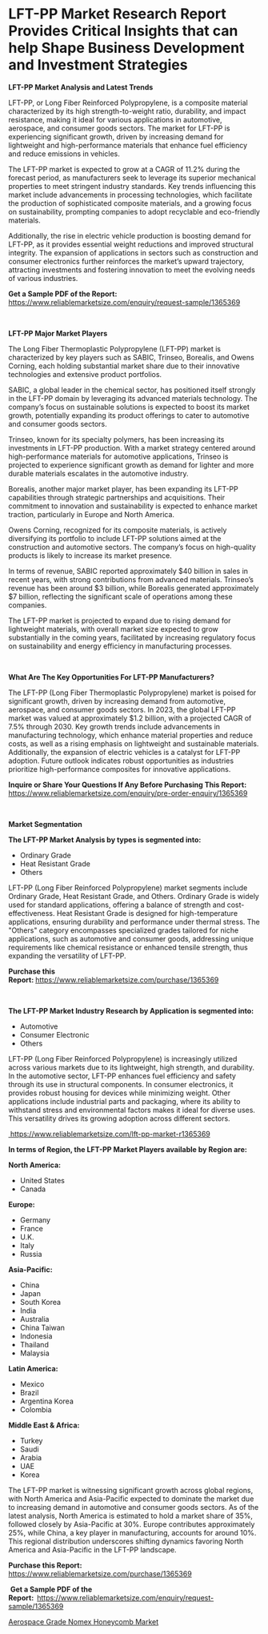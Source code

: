 <p><h1>LFT-PP Market Research Report Provides Critical Insights that can help Shape Business Development and Investment Strategies</h1></p><p><strong>LFT-PP Market Analysis and Latest Trends</strong></p>
<p><p>LFT-PP, or Long Fiber Reinforced Polypropylene, is a composite material characterized by its high strength-to-weight ratio, durability, and impact resistance, making it ideal for various applications in automotive, aerospace, and consumer goods sectors. The market for LFT-PP is experiencing significant growth, driven by increasing demand for lightweight and high-performance materials that enhance fuel efficiency and reduce emissions in vehicles.</p><p>The LFT-PP market is expected to grow at a CAGR of 11.2% during the forecast period, as manufacturers seek to leverage its superior mechanical properties to meet stringent industry standards. Key trends influencing this market include advancements in processing technologies, which facilitate the production of sophisticated composite materials, and a growing focus on sustainability, prompting companies to adopt recyclable and eco-friendly materials. </p><p>Additionally, the rise in electric vehicle production is boosting demand for LFT-PP, as it provides essential weight reductions and improved structural integrity. The expansion of applications in sectors such as construction and consumer electronics further reinforces the market’s upward trajectory, attracting investments and fostering innovation to meet the evolving needs of various industries.</p></p>
<p><strong>Get a Sample PDF of the Report:&nbsp;</strong> <a href="https://www.reliablemarketsize.com/enquiry/request-sample/1365369?utm_campaign=3445&utm_medium=2&utm_source=Github&utm_content=ia&utm_term=22032025&utm_id=lft-pp">https://www.reliablemarketsize.com/enquiry/request-sample/1365369</a></p>
<p>&nbsp;</p>
<p><strong>LFT-PP Major Market Players</strong></p>
<p><p>The Long Fiber Thermoplastic Polypropylene (LFT-PP) market is characterized by key players such as SABIC, Trinseo, Borealis, and Owens Corning, each holding substantial market share due to their innovative technologies and extensive product portfolios.</p><p>SABIC, a global leader in the chemical sector, has positioned itself strongly in the LFT-PP domain by leveraging its advanced materials technology. The company’s focus on sustainable solutions is expected to boost its market growth, potentially expanding its product offerings to cater to automotive and consumer goods sectors.</p><p>Trinseo, known for its specialty polymers, has been increasing its investments in LFT-PP production. With a market strategy centered around high-performance materials for automotive applications, Trinseo is projected to experience significant growth as demand for lighter and more durable materials escalates in the automotive industry.</p><p>Borealis, another major market player, has been expanding its LFT-PP capabilities through strategic partnerships and acquisitions. Their commitment to innovation and sustainability is expected to enhance market traction, particularly in Europe and North America.</p><p>Owens Corning, recognized for its composite materials, is actively diversifying its portfolio to include LFT-PP solutions aimed at the construction and automotive sectors. The company’s focus on high-quality products is likely to increase its market presence.</p><p>In terms of revenue, SABIC reported approximately $40 billion in sales in recent years, with strong contributions from advanced materials. Trinseo’s revenue has been around $3 billion, while Borealis generated approximately $7 billion, reflecting the significant scale of operations among these companies.</p><p>The LFT-PP market is projected to expand due to rising demand for lightweight materials, with overall market size expected to grow substantially in the coming years, facilitated by increasing regulatory focus on sustainability and energy efficiency in manufacturing processes.</p></p>
<p>&nbsp;</p>
<p><strong>What Are The Key Opportunities For LFT-PP Manufacturers?</strong></p>
<p><p>The LFT-PP (Long Fiber Thermoplastic Polypropylene) market is poised for significant growth, driven by increasing demand from automotive, aerospace, and consumer goods sectors. In 2023, the global LFT-PP market was valued at approximately $1.2 billion, with a projected CAGR of 7.5% through 2030. Key growth trends include advancements in manufacturing technology, which enhance material properties and reduce costs, as well as a rising emphasis on lightweight and sustainable materials. Additionally, the expansion of electric vehicles is a catalyst for LFT-PP adoption. Future outlook indicates robust opportunities as industries prioritize high-performance composites for innovative applications.</p></p>
<p><strong>Inquire or Share Your Questions If Any Before Purchasing This Report:</strong> <a href="https://www.reliablemarketsize.com/enquiry/pre-order-enquiry/1365369?utm_campaign=3445&utm_medium=2&utm_source=Github&utm_content=ia&utm_term=22032025&utm_id=lft-pp">https://www.reliablemarketsize.com/enquiry/pre-order-enquiry/1365369</a></p>
<p>&nbsp;</p>
<p><strong>Market Segmentation</strong></p>
<p><strong>The LFT-PP Market Analysis by types is segmented into:</strong></p>
<p><ul><li>Ordinary Grade</li><li>Heat Resistant Grade</li><li>Others</li></ul></p>
<p><p>LFT-PP (Long Fiber Reinforced Polypropylene) market segments include Ordinary Grade, Heat Resistant Grade, and Others. Ordinary Grade is widely used for standard applications, offering a balance of strength and cost-effectiveness. Heat Resistant Grade is designed for high-temperature applications, ensuring durability and performance under thermal stress. The "Others" category encompasses specialized grades tailored for niche applications, such as automotive and consumer goods, addressing unique requirements like chemical resistance or enhanced tensile strength, thus expanding the versatility of LFT-PP.</p></p>
<p><strong>Purchase this Report:&nbsp;</strong><a href="https://www.reliablemarketsize.com/purchase/1365369?utm_campaign=3445&utm_medium=2&utm_source=Github&utm_content=ia&utm_term=22032025&utm_id=lft-pp">https://www.reliablemarketsize.com/purchase/1365369</a></p>
<p>&nbsp;</p>
<p><strong>The LFT-PP Market Industry Research by Application is segmented into:</strong></p>
<p><ul><li>Automotive</li><li>Consumer Electronic</li><li>Others</li></ul></p>
<p><p>LFT-PP (Long Fiber Reinforced Polypropylene) is increasingly utilized across various markets due to its lightweight, high strength, and durability. In the automotive sector, LFT-PP enhances fuel efficiency and safety through its use in structural components. In consumer electronics, it provides robust housing for devices while minimizing weight. Other applications include industrial parts and packaging, where its ability to withstand stress and environmental factors makes it ideal for diverse uses. This versatility drives its growing adoption across different sectors.</p></p>
<p><a href="https://www.reliablemarketsize.com/lft-pp-market-r1365369?utm_campaign=3445&utm_medium=2&utm_source=Github&utm_content=ia&utm_term=22032025&utm_id=lft-pp">&nbsp;https://www.reliablemarketsize.com/lft-pp-market-r1365369</a></p>
<p><strong>In terms of Region, the LFT-PP Market Players available by Region are:</strong></p>
<p>
    <p> <strong> North America: </strong>
        <ul>
            <li>United States</li>
            <li>Canada</li>
        </ul>
        </p> 
    <p> <strong> Europe: </strong>
        <ul>
            <li>Germany</li>
            <li>France</li>
            <li>U.K.</li>
            <li>Italy</li>
            <li>Russia</li>
        </ul>
        </p> 
    <p> <strong> Asia-Pacific: </strong>
        <ul>
            <li>China</li>
            <li>Japan</li>
            <li>South Korea</li>
            <li>India</li>
            <li>Australia</li>
            <li>China Taiwan</li>
            <li>Indonesia</li>
            <li>Thailand</li>
            <li>Malaysia</li>
        </ul>
        </p> 
    <p> <strong> Latin America: </strong>
        <ul>
            <li>Mexico</li>
            <li>Brazil</li>
            <li>Argentina Korea</li>
            <li>Colombia</li>
        </ul>
        </p> 
    <p> <strong> Middle East & Africa: </strong>
        <ul>
            <li>Turkey</li>
            <li>Saudi</li>
            <li>Arabia</li>
            <li>UAE</li>
            <li>Korea</li>
        </ul>
    </p>
    </p>
<p><p>The LFT-PP market is witnessing significant growth across global regions, with North America and Asia-Pacific expected to dominate the market due to increasing demand in automotive and consumer goods sectors. As of the latest analysis, North America is estimated to hold a market share of 35%, followed closely by Asia-Pacific at 30%. Europe contributes approximately 25%, while China, a key player in manufacturing, accounts for around 10%. This regional distribution underscores shifting dynamics favoring North America and Asia-Pacific in the LFT-PP landscape.</p></p>
<p><strong>Purchase this Report: </strong><a href="https://www.reliablemarketsize.com/purchase/1365369?utm_campaign=3445&utm_medium=2&utm_source=Github&utm_content=ia&utm_term=22032025&utm_id=lft-pp">https://www.reliablemarketsize.com/purchase/1365369</a></p>
<p>&nbsp;<strong>Get a Sample PDF of the Report:&nbsp;&nbsp;</strong><a href="https://www.reliablemarketsize.com/enquiry/request-sample/1365369?utm_campaign=3445&utm_medium=2&utm_source=Github&utm_content=ia&utm_term=22032025&utm_id=lft-pp">https://www.reliablemarketsize.com/enquiry/request-sample/1365369</a></p>
<p><strong></strong></p>
<p><p><a href="https://github.com/guyotkiferhi/Market-Research-Report-List-1/blob/main/aerospace-grade-nomex-honeycomb-market.md?utm_campaign=3445&utm_medium=2&utm_source=Github&utm_content=ia&utm_term=22032025&utm_id=lft-pp">Aerospace Grade Nomex Honeycomb Market</a></p></p>